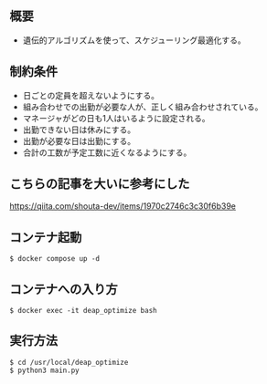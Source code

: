 ## 概要

- 遺伝的アルゴリズムを使って、スケジューリング最適化する。

## 制約条件

- 日ごとの定員を超えないようにする。
- 組み合わせでの出勤が必要な人が、正しく組み合わせされている。
- マネージャがどの日も1人はいるように設定される。
- 出勤できない日は休みにする。
- 出勤が必要な日は出勤にする。
- 合計の工数が予定工数に近くなるようにする。

## こちらの記事を大いに参考にした

https://qiita.com/shouta-dev/items/1970c2746c3c30f6b39e

## コンテナ起動

```
$ docker compose up -d
```

## コンテナへの入り方

```
$ docker exec -it deap_optimize bash
```

## 実行方法

```
$ cd /usr/local/deap_optimize
$ python3 main.py
```
